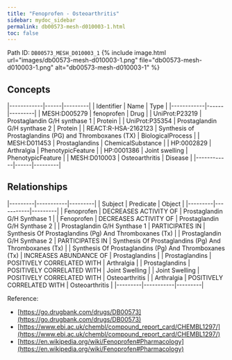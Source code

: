 ```yaml
---
title: "Fenoprofen - Osteoarthritis"
sidebar: mydoc_sidebar
permalink: db00573-mesh-d010003-1.html
toc: false 
---
```



Path ID: `DB00573_MESH_D010003_1`
{% include image.html url="images/db00573-mesh-d010003-1.png" file="db00573-mesh-d010003-1.png" alt="db00573-mesh-d010003-1" %}

## Concepts

|------------|------|---------|
| Identifier | Name | Type    |
|------------|------|---------|
| MESH:D005279 | fenoprofen | Drug |
| UniProt:P23219 | Prostaglandin G/H synthase 1 | Protein |
| UniProt:P35354 | Prostaglandin G/H synthase 2 | Protein |
| REACT:R-HSA-2162123 | Synthesis of Prostaglandins (PG) and Thromboxanes (TX) | BiologicalProcess |
| MESH:D011453 | Prostaglandins | ChemicalSubstance |
| HP:0002829 | Arthralgia | PhenotypicFeature |
| HP:0001386 | Joint swelling | PhenotypicFeature |
| MESH:D010003 | Osteoarthritis | Disease |
|------------|------|---------|

## Relationships

|---------|-----------|---------|
| Subject | Predicate | Object  |
|---------|-----------|---------|
| Fenoprofen | DECREASES ACTIVITY OF | Prostaglandin G/H Synthase 1 |
| Fenoprofen | DECREASES ACTIVITY OF | Prostaglandin G/H Synthase 2 |
| Prostaglandin G/H Synthase 1 | PARTICIPATES IN | Synthesis Of Prostaglandins (Pg) And Thromboxanes (Tx) |
| Prostaglandin G/H Synthase 2 | PARTICIPATES IN | Synthesis Of Prostaglandins (Pg) And Thromboxanes (Tx) |
| Synthesis Of Prostaglandins (Pg) And Thromboxanes (Tx) | INCREASES ABUNDANCE OF | Prostaglandins |
| Prostaglandins | POSITIVELY CORRELATED WITH | Arthralgia |
| Prostaglandins | POSITIVELY CORRELATED WITH | Joint Swelling |
| Joint Swelling | POSITIVELY CORRELATED WITH | Osteoarthritis |
| Arthralgia | POSITIVELY CORRELATED WITH | Osteoarthritis |
|---------|-----------|---------|

Reference: 
  - [https://go.drugbank.com/drugs/DB00573](https://go.drugbank.com/drugs/DB00573)
  - [https://www.ebi.ac.uk/chembl/compound_report_card/CHEMBL1297/](https://www.ebi.ac.uk/chembl/compound_report_card/CHEMBL1297/)
  - [https://en.wikipedia.org/wiki/Fenoprofen#Pharmacology](https://en.wikipedia.org/wiki/Fenoprofen#Pharmacology)
